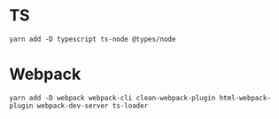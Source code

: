 # TS
```
yarn add -D typescript ts-node @types/node
```

# Webpack
```
yarn add -D webpack webpack-cli clean-webpack-plugin html-webpack-plugin webpack-dev-server ts-loader
```